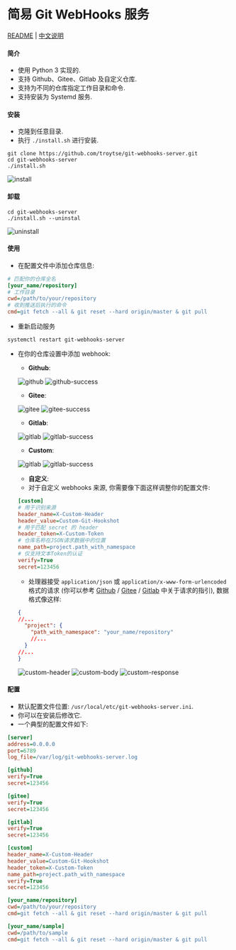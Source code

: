 # 简易 Git WebHooks 服务

[README](README.md) | [中文说明](README.zh.md)

#### 简介
- 使用 Python 3 实现的.
- 支持 Github、Gitee、Gitlab 及自定义仓库.
- 支持为不同的仓库指定工作目录和命令.
- 支持安装为 Systemd 服务.

#### 安装

- 克隆到任意目录.
- 执行 `./install.sh` 进行安装.
```shell
git clone https://github.com/troytse/git-webhooks-server.git
cd git-webhooks-server
./install.sh
```
![install](doc/install.png)

#### 卸载

```shell
cd git-webhooks-server
./install.sh --uninstal
```
![uninstall](doc/uninstall.png)

#### 使用

- 在配置文件中添加仓库信息:
```ini
# 匹配你的仓库全名
[your_name/repository]
# 工作目录
cwd=/path/to/your/repository
# 收到推送后执行的命令
cmd=git fetch --all & git reset --hard origin/master & git pull
```

- 重新启动服务
```shell
systemctl restart git-webhooks-server
```

- 在你的仓库设置中添加 webhook:
  - **Github**:

  ![github](doc/github.png)
  ![github-success](doc/github-success.png)

  - **Gitee**:

  ![gitee](doc/gitee.png)
  ![gitee-success](doc/gitee-success.png)

  - **Gitlab**:

  ![gitlab](doc/gitlab.png)
  ![gitlab-success](doc/gitlab-success.png)

  - **Custom**: 

  ![gitlab](doc/gitlab.png)
  ![gitlab-success](doc/gitlab-success.png)

  - **自定义**: 
  - 对于自定义 webhooks 来源, 你需要像下面这样调整你的配置文件:
  ```ini
  [custom]
  # 用于识别来源
  header_name=X-Custom-Header
  header_value=Custom-Git-Hookshot
  # 用于匹配 secret 的 header
  header_token=X-Custom-Token
  # 仓库名称在JSON请求数据中的位置
  name_path=project.path_with_namespace
  # 仅支持文本Token的认证
  verify=True
  secret=123456
  ```
  - 处理器接受 `application/json` 或 `application/x-www-form-urlencoded` 格式的请求 (你可以参考 [Github](https://developer.github.com/webhooks/event-payloads/#example-delivery) / [Gitee](https://gitee.com/help/articles/4186) / [Gitlab](https://gitlab.com/help/user/project/integrations/webhooks#push-events) 中关于请求的指引), 数据格式像这样:
  ```json
  {
  //...
    "project": {
      "path_with_namespace": "your_name/repository"
      //...
    }
  //...
  }
  ```
  ![custom-header](doc/custom-header.png)
  ![custom-body](doc/custom-body.png)
  ![custom-response](doc/custom-response.png)

#### 配置

- 默认配置文件位置: `/usr/local/etc/git-webhooks-server.ini`.
- 你可以在安装后修改它.
- 一个典型的配置文件如下:

```ini
[server]
address=0.0.0.0
port=6789
log_file=/var/log/git-webhooks-server.log

[github]
verify=True
secret=123456

[gitee]
verify=True
secret=123456

[gitlab]
verify=True
secret=123456

[custom]
header_name=X-Custom-Header
header_value=Custom-Git-Hookshot
header_token=X-Custom-Token
name_path=project.path_with_namespace
verify=True
secret=123456

[your_name/repository]
cwd=/path/to/your/repository
cmd=git fetch --all & git reset --hard origin/master & git pull

[your_name/sample]
cwd=/path/to/sample
cmd=git fetch --all & git reset --hard origin/master & git pull
```
